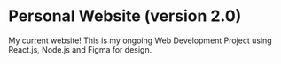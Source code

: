 # Personal Website (version 2.0)

My current website! This is my ongoing Web Development Project using React.js, Node.js and Figma for design.
